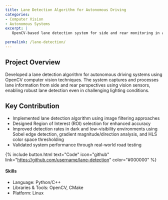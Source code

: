 ```yaml
---
title: Lane Detection Algorithm for Autonomous Driving
categories:
- Computer Vision
- Autonomous Systems
excerpt: |
   OpenCV-based lane detection system for side and rear monitoring in autonomous vehicles with enhanced performance in low-light conditions.

permalink: /lane-detection/
---
```


## Project Overview
Developed a lane detection algorithm for autonomous driving systems using OpenCV computer vision techniques. The system captures and processes lane information from side and rear perspectives using vision sensors, enabling robust lane detection even in challenging lighting conditions.

## Key Contribution
- Implemented lane detection algorithm using image filtering approaches
- Designed Region of Interest (ROI) selection for enhanced accuracy
- Improved detection rates in dark and low-visibility environments using Sobel edge detection, gradient magnitude/direction analysis, and HLS color space thresholding
- Validated system performance through real-world road testing

{% include button.html text="Code" icon="github" link="https://github.com/username/lane-detection" color="#000000" %}

#### Skills
- Language: Python/C++
- Libraries & Tools: OpenCV, CMake
- Platform: Linux